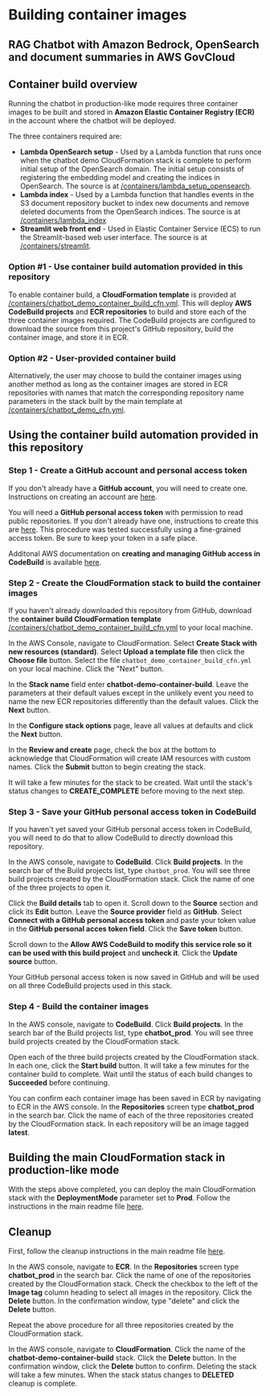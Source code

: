 # Building container images
## RAG Chatbot with Amazon Bedrock, OpenSearch and document summaries in AWS GovCloud

## Container build overview

Running the chatbot in production-like mode requires three container images to be built and stored in **Amazon Elastic Container Registry (ECR)** in the account where the chatbot will be deployed.

The three containers required are:

- **Lambda OpenSearch setup** - Used by a Lambda function that runs once when the chatbot demo CloudFormation stack is complete to perform initial setup of the OpenSearch domain.  The initial setup consists of registering the embedding model and creating the indices in OpenSearch.  The source is at [/containers/lambda_setup_opensearch](https://github.com/aws-samples/rag-chatbot-with-bedrock-opensearch-and-document-summaries-in-govcloud/tree/main/containers/lambda_setup_opensearch).
- **Lambda index** - Used by a Lambda function that handles events in the S3 document repository bucket to index new documents and remove deleted documents from the OpenSearch indices.  The source is at [/containers/lambda_index](https://github.com/aws-samples/rag-chatbot-with-bedrock-opensearch-and-document-summaries-in-govcloud/tree/main/containers/lambda_index)
- **Streamlit web front end** - Used in Elastic Container Service (ECS) to run the Streamlit-based web user interface.  The source is at [/containers/streamlit](https://github.com/aws-samples/rag-chatbot-with-bedrock-opensearch-and-document-summaries-in-govcloud/tree/main/containers/streamlit).

### Option #1 - Use container build automation provided in this repository

To enable container build, a **CloudFormation template** is provided at [/containers/chatbot_demo_container_build_cfn.yml](https://github.com/aws-samples/rag-chatbot-with-bedrock-opensearch-and-document-summaries-in-govcloud/blob/main/containers/chatbot_demo_container_build_cfn.yml).  This will deploy **AWS CodeBuild projects** and **ECR repositories** to build and store each of the three container images required.  The CodeBuild projects are configured to download the source from this project's GitHub repository, build the container image, and store it in ECR.

### Option #2 - User-provided container build

Alternatively, the user may choose to build the container images using another method as long as the container images are stored in ECR repositories with names that match the corresponding repository name parameters in the stack built by the main template at [/containers/chatbot_demo_cfn.yml](https://github.com/aws-samples/rag-chatbot-with-bedrock-opensearch-and-document-summaries-in-govcloud/blob/main/cloudformation/chatbot_demo_cfn.yml).

## Using the container build automation provided in this repository

### Step 1 - Create a GitHub account and personal access token

If you don't already have a **GitHub account**, you will need to create one.  Instructions on creating an account are [here](https://docs.github.com/en/get-started/start-your-journey/creating-an-account-on-github).

You will need a **GitHub personal access token** with permission to read public repositories.  If you don't already have one, instructions to create this are [here](https://docs.github.com/en/authentication/keeping-your-account-and-data-secure/managing-your-personal-access-tokens).  This procedure was tested successfully using a fine-grained access token.  Be sure to keep your token in a safe place.

Additonal AWS documentation on **creating and managing GitHub access in CodeBuild** is available [here](https://docs.aws.amazon.com/codebuild/latest/userguide/access-tokens.html).

### Step 2 - Create the CloudFormation stack to build the container images

If you haven't already downloaded this repository from GitHub, download the **container build CloudFormation template** [/containers/chatbot_demo_container_build_cfn.yml](https://github.com/aws-samples/rag-chatbot-with-bedrock-opensearch-and-document-summaries-in-govcloud/blob/main/containers/chatbot_demo_container_build_cfn.yml) to your local machine.

In the AWS Console, navigate to CloudFormation.  Select **Create Stack with new resources (standard)**.  Select **Upload a template file** then click the **Choose file** button.  Select the file ```chatbot_demo_container_build_cfn.yml``` on your local machine.  Click the "Next" button.

In the **Stack name** field enter **chatbot-demo-container-build**.  Leave the parameters at their default values except in the unlikely event you need to name the new ECR repositories differently than the default values.  Click the **Next** button.

In the **Configure stack options** page, leave all values at defaults and click the **Next** button.

In the **Review and create** page, check the box at the bottom to acknowledge that CloudFormation will create IAM resources with custom names.  Click the **Submit** button to begin creating the stack.

It will take a few minutes for the stack to be created.  Wait until the stack's status changes to **CREATE_COMPLETE** before moving to the next step.

### Step 3 - Save your GitHub personal access token in CodeBuild

If you haven't yet saved your GitHub personal access token in CodeBuild, you will need to do that to allow CodeBuild to directly download this repository.

In the AWS console, navigate to **CodeBuild**.  Click **Build projects**.  In the search bar of the Build projects list, type ```chatbot_prod```.  You will see three build projects created by the CloudFormation stack.  Click the name of one of the three projects to open it.

Click the **Build details** tab to open it.  Scroll down to the **Source** section and click its **Edit** button.  Leave the **Source provider** field as **GitHub**.  Select **Connect with a GitHub personal access token** and paste your token value in the **GitHub personal acces token field**.  Click the **Save token** button.

Scroll down to the **Allow AWS CodeBuild to modify this service role so it can be used with this build project** and **uncheck it**.  Click the **Update source** button.

Your GitHub personal access token is now saved in GitHub and will be used on all three CodeBuild projects used in this stack.

### Step 4 - Build the container images

In the AWS console, navigate to **CodeBuild**.  Click **Build projects**.  In the search bar of the Build projects list, type **chatbot_prod**.  You will see three build projects created by the CloudFormation stack.

Open each of the three build projects created by the CloudFormation stack.  In each one, click the **Start build** button.  It will take a few minutes for the container build to complete.  Wait until the status of each build changes to **Succeeded** before continuing.

You can confirm each container image has been saved in ECR by navigating to ECR in the AWS console.  In the **Repositories** screen type **chatbot_prod** in the search bar.  Click the name of each of the three repositories created by the CloudFormation stack.  In each repository will be an image tagged **latest**.

## Building the main CloudFormation stack in production-like mode

With the steps above completed, you can deploy the main CloudFormation stack with the **DeploymentMode** parameter set to **Prod**.  Follow the instructions in the main readme file [here](https://github.com/aws-samples/rag-chatbot-with-bedrock-opensearch-and-document-summaries-in-govcloud/blob/main/README.md#Production-like-deployment).

## Cleanup

First, follow the cleanup instructions in the main readme file [here](https://github.com/aws-samples/rag-chatbot-with-bedrock-opensearch-and-document-summaries-in-govcloud/blob/main/README.md#Cleanup).

In the AWS console, navigate to **ECR**.  In the **Repositories** screen type **chatbot_prod** in the search bar.  Click the name of one of the repositories created by the CloudFormation stack.  Check the checkbox to the left of the **Image tag** column heading to select all images in the repository.  Click the **Delete** button.  In the confirmation window, type "delete" and click the **Delete** button.

Repeat the above procedure for all three repositories created by the CloudFormation stack.

In the AWS console, navigate to **CloudFormation**.  Click the name of the **chatbot-demo-container-build** stack.  Click the **Delete** button.  In the confirmation window, click the **Delete** button to confirm.  Deleting the stack will take a few minutes.  When the stack status changes to **DELETED** cleanup is complete.
